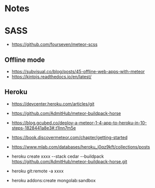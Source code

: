 # Notes

# SASS
* https://github.com/fourseven/meteor-scss

## Offline mode
* https://subvisual.co/blog/posts/45-offline-web-apps-with-meteor
* https://kintojs.readthedocs.io/en/latest/

## Heroku

* https://devcenter.heroku.com/articles/git
* https://github.com/AdmitHub/meteor-buildpack-horse
* https://blog.gcubed.co/deploy-a-meteor-1-4-app-to-heroku-in-10-steps-1828441a8e3#.t1lnn7m5e
* https://book.discovermeteor.com/chapter/getting-started
* https://www.mlab.com/databases/heroku_j0qz9kft/collections/posts

* heroku create xxxx --stack cedar --buildpack https://github.com/AdmitHub/meteor-buildpack-horse.git
* heroku git:remote -a xxxx
* heroku addons:create mongolab:sandbox
